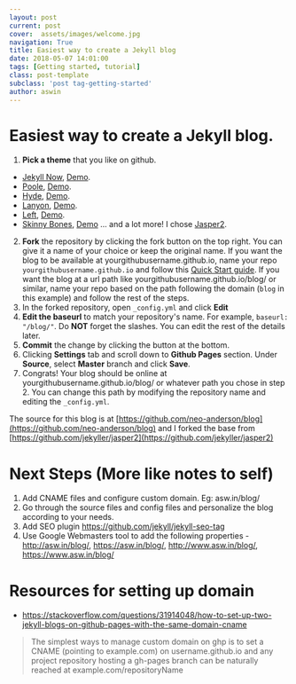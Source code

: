```yaml
---
layout: post
current: post
cover:  assets/images/welcome.jpg
navigation: True
title: Easiest way to create a Jekyll blog
date: 2018-05-07 14:01:00
tags: [Getting started, tutorial]
class: post-template
subclass: 'post tag-getting-started'
author: aswin
---
```


# Easiest way to create a Jekyll blog.

1. **Pick a theme** that you like on github.
- [Jekyll Now](https://github.com/barryclark/jekyll-now), [Demo](http://www.jekyllnow.com/).
- [Poole](https://github.com/poole/poole), [Demo](http://demo.getpoole.com/).
- [Hyde](https://github.com/poole/hyde), [Demo](http://hyde.getpoole.com/).
- [Lanyon](https://github.com/poole/lanyon), [Demo](http://lanyon.getpoole.com/).
- [Left](https://github.com/holman/left), [Demo](http://zachholman.com/posts/left).
- [Skinny Bones](https://github.com/mmistakes/skinny-bones-jekyll), [Demo](https://mmistakes.github.io/skinny-bones-jekyll/)
... and a lot more!
I chose [Jasper2](https://github.com/jekyller/jasper2).
2. **Fork** the repository by clicking the fork button on the top right. You can give it a name of your choice or keep the original name. If you want the blog to be available at yourgithubusername.github.io, name your repo `yourgithubusername.github.io` and follow this [Quick Start guide](https://github.com/barryclark/jekyll-now). If you want the blog at a url path like yourgithubusername.github.io/blog/ or similar, name your repo based on the path following the domain (`blog` in this example) and follow the rest of the steps.
3. In the forked repository, open `_config.yml` and click **Edit**
4. **Edit the baseurl** to match your repository's name. For example, `baseurl: "/blog/"`. Do **NOT** forget the slashes. You can edit the rest of the details later.
5. **Commit** the change by clicking the button at the bottom.
6. Clicking **Settings** tab and scroll down to **Github Pages** section. Under **Source**, select **Master** branch and click **Save**.
7. Congrats! Your blog should be online at yourgithubusername.github.io/blog/ or whatever path you chose in step 2. You can change this path by modifying the repository name and editing the `_config.yml`.

The source for this blog is at [https://github.com/neo-anderson/blog](https://github.com/neo-anderson/blog) and I forked the base from [https://github.com/jekyller/jasper2](https://github.com/jekyller/jasper2)

# Next Steps (More like notes to self)
1. Add CNAME files and configure custom domain. Eg: asw.in/blog/
2. Go through the source files and config files and personalize the blog according to your needs. 
3. Add SEO plugin https://github.com/jekyll/jekyll-seo-tag
4. Use Google Webmasters tool to add the following properties - http://asw.in/blog/, https://asw.in/blog/, http://www.asw.in/blog/, https://www.asw.in/blog/

# Resources for setting up domain
- https://stackoverflow.com/questions/31914048/how-to-set-up-two-jekyll-blogs-on-github-pages-with-the-same-domain-cname
> The simplest ways to manage custom domain on ghp is to set a CNAME (pointing to example.com) on username.github.io and any project repository hosting a gh-pages branch can be naturally reached at example.com/repositoryName

